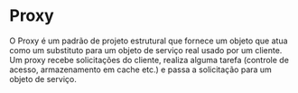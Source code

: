 ﻿
# Proxy
O Proxy é um padrão de projeto estrutural que fornece um objeto que atua como um substituto para um objeto de serviço real usado por um cliente. Um proxy recebe solicitações do cliente, realiza alguma tarefa (controle de acesso, armazenamento em cache etc.) e passa a solicitação para um objeto de serviço.